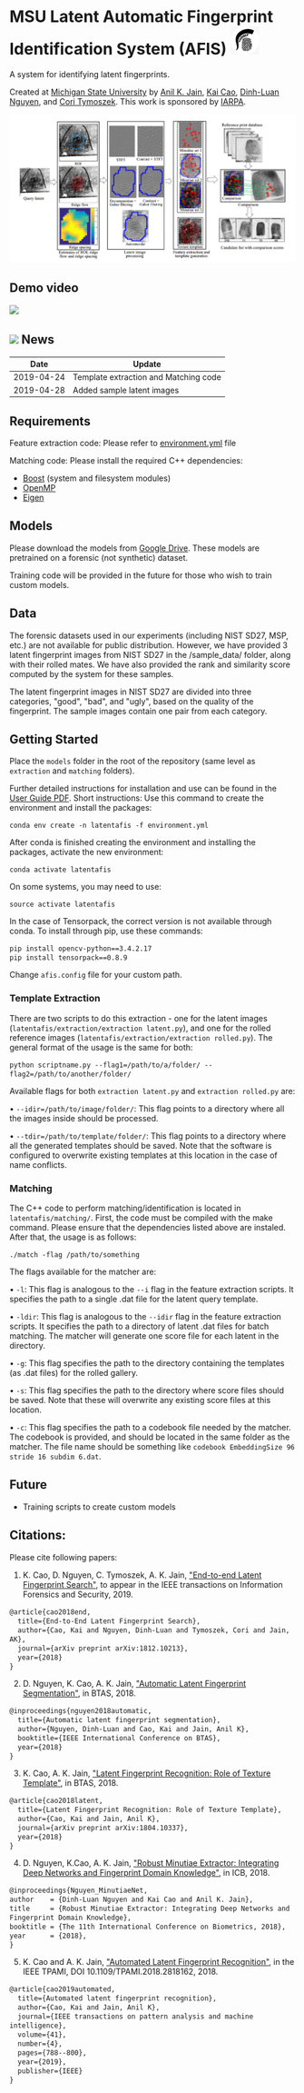 # MSU Latent Automatic Fingerprint Identification System (AFIS) <img src="uploads/latent_afis.jpeg" width="50"/>
A system for identifying latent fingerprints. 

Created at [Michigan State University](https://www.msu.edu) by [Anil K. Jain](https://www.cse.msu.edu/~jain/), [Kai Cao](https://scholar.google.com/citations?user=aA2HStQAAAAJ&hl=en), [Dinh-Luan Nguyen](https://luannd.github.io/), and [Cori Tymoszek](https://github.com/ctymoszek).
This work is sponsored by [IARPA](https://www.iarpa.gov/).

![System Overview](uploads/systemoverview.png)

## Demo video
[![](http://img.youtube.com/vi/7OAf_qRWESw/0.jpg)](http://www.youtube.com/watch?v=7OAf_qRWESw "MSU Latent AFIS")

## <img src="https://image.flaticon.com/icons/svg/149/149366.svg" width="20"/> News
| Date     | Update |
|----------|--------|
| 2019-04-24 | Template extraction and Matching code |
| 2019-04-28 | Added sample latent images |

## Requirements
Feature extraction code:
Please refer to [environment.yml](environment.yml) file

Matching code:
Please install the required C++ dependencies:
- [Boost](https://www.boost.org/users/download/) (system and filesystem modules)
- [OpenMP](https://www.openmp.org)
- [Eigen](http://eigen.tuxfamily.org/index.php?title=Main_Page)

## Models
Please download the models from [Google Drive](https://drive.google.com/drive/folders/1G5NCrTPP5iSOfaPTG5J3pBH7fiTRA_Xd?usp=sharing). These models are pretrained on a forensic (not synthetic) dataset. 

Training code will be provided in the future for those who wish to train custom models.

## Data
The forensic datasets used in our experiments (including NIST SD27, MSP, etc.) are not available for public distribution. However, we have provided 3 latent fingerprint images from NIST SD27 in the /sample_data/ folder, along with their rolled mates. We have also provided the rank and similarity score computed by the system for these samples.

The latent fingerprint images in NIST SD27 are divided into three categories, "good", "bad", and "ugly", based on the quality of the fingerprint. The sample images contain one pair from each category.

## Getting Started
Place the `models` folder in the root of the repository (same level as `extraction` and `matching` folders).

Further detailed instructions for installation and use can be found in the [User Guide PDF](MSU_Latent_AFIS_User_Guide.pdf).
Short instructions:
Use this command to create the environment and install the packages:
```
conda env create -n latentafis -f environment.yml
```
After conda is finished creating the environment and installing the packages, activate the new environment:
```
conda activate latentafis
```
On some systems, you may need to use:
```
source activate latentafis
```

In the case of Tensorpack, the correct version is not available through conda. To install through pip, use these commands:
```
pip install opencv-python==3.4.2.17
pip install tensorpack==0.8.9
```

Change ``` afis.config ``` file for your custom path.

### Template Extraction
There are two scripts to do this extraction - one for the latent images (```latentafis/extraction/extraction latent.py```), and one for the rolled reference images (```latentafis/extraction/extraction rolled.py```). The general format of the usage is the same for both:
```
python scriptname.py --flag1=/path/to/a/folder/ --flag2=/path/to/another/folder/
```
Available flags for both ```extraction latent.py``` and ```extraction rolled.py``` are:

• ```--idir=/path/to/image/folder/```: This flag points to a directory where all the images inside should be processed.

• ```--tdir=/path/to/template/folder/```: This flag points to a directory where all the generated templates should be saved. Note that the software is configured to overwrite existing templates at this location in the case of name conflicts.

### Matching
The C++ code to perform matching/identification is located in ```latentafis/matching/```. First, the code must be compiled with the make command. Please ensure that the dependencies listed above are instaled. After that, the usage is as follows:
```
./match -flag /path/to/something
```
The flags available for the matcher are:

• ```-l```: This flag is analogous to the ```--i``` flag in the feature extraction scripts. It specifies the path to a single .dat file for the latent query template.

• ```-ldir```: This flag is analogous to the ```--idir``` flag in the feature extraction scripts. It specifies the path to a directory of latent .dat files for batch matching. The matcher will generate one score file for each latent in the directory.

• ```-g```: This flag specifies the path to the directory containing the templates (as .dat files) for the rolled gallery.

• ```-s```: This flag specifies the path to the directory where score files should be saved. Note that these will overwrite any existing score files at this location.

• ```-c```: This flag specifies the path to a codebook file needed by the matcher. The codebook is provided, and should be located in the same folder as the matcher. The file name should be something like ```codebook EmbeddingSize 96 stride 16 subdim 6.dat```.

## Future
- Training scripts to create custom models

## Citations:
Please cite following papers:

1. K. Cao, D. Nguyen, C. Tymoszek, A. K. Jain, ["End-to-end Latent Fingerprint Search"](https://arxiv.org/abs/1812.10213), to appear in the IEEE transactions on Information Forensics and Security, 2019.
```
@article{cao2018end,
  title={End-to-End Latent Fingerprint Search},
  author={Cao, Kai and Nguyen, Dinh-Luan and Tymoszek, Cori and Jain, AK},
  journal={arXiv preprint arXiv:1812.10213},
  year={2018}
}
```
2. D. Nguyen, K. Cao, A. K. Jain, ["Automatic Latent Fingerprint Segmentation"](https://arxiv.org/abs/1804.09650), in BTAS, 2018. 
```
@inproceedings{nguyen2018automatic,
  title={Automatic latent fingerprint segmentation},
  author={Nguyen, Dinh-Luan and Cao, Kai and Jain, Anil K},
  booktitle={IEEE International Conference on BTAS},
  year={2018}
}
```
3. K. Cao, A. K. Jain, ["Latent Fingerprint Recognition: Role of Texture Template"](https://arxiv.org/abs/1804.10337), in BTAS, 2018. 
```
@article{cao2018latent,
  title={Latent Fingerprint Recognition: Role of Texture Template},
  author={Cao, Kai and Jain, Anil K},
  journal={arXiv preprint arXiv:1804.10337},
  year={2018}
}
```
4. D. Nguyen, K.Cao, A. K. Jain, ["Robust Minutiae Extractor: Integrating Deep Networks and Fingerprint Domain Knowledge"](https://arxiv.org/pdf/1712.09401.pdf), in ICB, 2018. 

```
@inproceedings{Nguyen_MinutiaeNet,
author    = {Dinh-Luan Nguyen and Kai Cao and Anil K. Jain},
title     = {Robust Minutiae Extractor: Integrating Deep Networks and Fingerprint Domain Knowledge},
booktitle = {The 11th International Conference on Biometrics, 2018},
year      = {2018},
}
```

5. K. Cao and A. K. Jain, ["Automated Latent Fingerprint Recognition"](https://arxiv.org/abs/1704.01925), in the IEEE TPAMI, DOI 10.1109/TPAMI.2018.2818162, 2018.

```
@article{cao2019automated,
  title={Automated latent fingerprint recognition},
  author={Cao, Kai and Jain, Anil K},
  journal={IEEE transactions on pattern analysis and machine intelligence},
  volume={41},
  number={4},
  pages={788--800},
  year={2019},
  publisher={IEEE}
}
```
